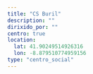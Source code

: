 ```yaml
---
title: "CS Buril"
description: ""
dirixido_por: ""
centro: true
location:
  lat: 41.90249514926316
  lon: -8.879510774959156
type: "centro_social"
---
```

